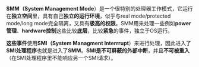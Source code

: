 **SMM（System Management Mode**）是一个很特别的处理器工作模式，它运行在**独立空间**里，具有自己**独立的运行环境**，似乎与real mode/protected mode/long mode完全隔离，又具有**极高的权限**。SMM用来处理一些例如**power管理**、**hardware控制**这些比较**底层**，比较**紧急**的事件，独立于OS运行。

**这些事件**使用**SMI（System Managment Interrrupt**）来进行处理，因此进入了**SMI处理程序**也就是进入了**SMM**。**SMI是不可屏蔽的外部中断**，并且**不可被重入**（在SMI处理程序里不能响应另一个SMI请求）。